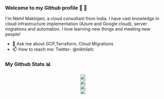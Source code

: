 ### Welcome to my Github profile 👋 👋

I'm Nikhil Makhijani, a cloud consultant from India. I have vast knowledge in cloud infrastructure implementation (Azure and Google cloud), server migrations and automation. I love learning new things and meeting new people! 

- 💬 Ask me about GCP,Terraform, Cloud Migrations 
- 📫 How to reach me: Twitter- @nikhilafc

### My Github Stats 📊
<p align = "center">
<img src="https://github-readme-stats.vercel.app/api/?username=nikhilmakhijani&count_private=true&theme=tokyonight&showicons=true"><br>
<img src="https://github-readme-stats.vercel.app/api/top-langs/?username=nikhilmakhijani&langs_count=5&theme=tokyonight"><br>
<img src="https://komarev.com/ghpvc/?username=nikhilmakhijani"><br>
<img src="https://github-readme-streak-stats.herokuapp.com/?user=nikhilmakhijani">
</p>

